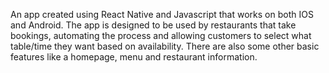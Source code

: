 An app created using React Native and Javascript that works on both IOS and Android. The app is designed to be used by restaurants that take bookings, automating 
the process and allowing customers to select what table/time they want based on availability. There are also some other basic features like a homepage, menu and
restaurant information. 
